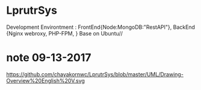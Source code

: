 # LprutrSys


Development Environtment  : FrontEnd{Node:MongoDB:"RestAPI"}, BackEnd {Nginx webroxy, PHP-FPM, } Base on Ubuntu//
# note 09-13-2017
https://github.com/chayakornwc/LprutrSys/blob/master/UML/Drawing-Overview%20English%20V.svg
